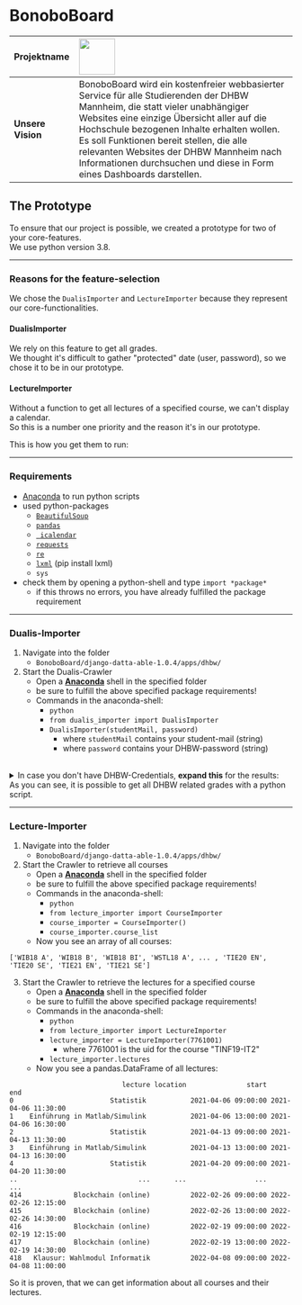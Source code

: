 # BonoboBoard

| **Projektname**   | <img src="https://github.com/Software-Engineering-DHBW/BonoboBoard/blob/main/documents/latex_template/img/BonboBoardLogoWhite.png" height="64">|
| :---------------- | :----------- |
| **Unsere Vision** | BonoboBoard wird ein kostenfreier webbasierter Service für alle Studierenden der DHBW Mannheim, die statt vieler unabhängiger Websites eine einzige Übersicht aller auf die Hochschule bezogenen Inhalte erhalten wollen. Es soll Funktionen bereit stellen, die alle relevanten Websites der DHBW Mannheim nach Informationen durchsuchen und diese in Form eines Dashboards darstellen. |

## The Prototype

To ensure that our project is possible, we created a prototype for two of your core-features.  
We use python version 3.8.

**************************** 

### Reasons for the feature-selection

We chose the ```DualisImporter``` and ```LectureImporter``` because they represent our core-functionalities.   
#### DualisImporter
We rely on this feature to get all grades.   
We thought it's difficult to gather "protected" date (user, password), so we chose it to be in our prototype.

#### LectureImporter
Without a function to get all lectures of a specified course, we can't display a calendar.   
So this is a number one priority and the reason it's in our prototype.

This is how you get them to run:

**************************** 

### Requirements
- [Anaconda](https://www.anaconda.com/products/individual) to run python scripts
- used python-packages
  - [``` BeautifulSoup ```](https://anaconda.org/anaconda/beautifulsoup4)
  - [``` pandas ```](https://anaconda.org/anaconda/pandas)
  - [``` icalendar```](https://anaconda.org/conda-forge/icalendar)
  - [``` requests ```](https://anaconda.org/anaconda/requests)
  - [``` re ```](https://anaconda.org/conda-forge/regex)
  - [``` lxml ```](https://lxml.de/installation.html) (pip install lxml)
  - ``` sys ```
- check them by opening a python-shell and type ``` import *package* ```
  - if this throws no errors, you have already fulfilled the package requirement

****************************  

### Dualis-Importer
1. Navigate into the folder 
   - ```BonoboBoard/django-datta-able-1.0.4/apps/dhbw/``` 
2. Start the Dualis-Crawler
   - Open a [**Anaconda**](https://www.anaconda.com/products/individual) shell in the specified folder
   - be sure to fulfill the above specified package requirements!
   - Commands in the anaconda-shell:
     - ```python```
     - ```from dualis_importer import DualisImporter```
     - ```DualisImporter(studentMail, password)```
       - where ```studentMail``` contains your student-mail (string)
       - where ```password``` contains your DHBW-password (string)
<br>

<details> <summary>In case you don't have DHBW-Credentials, <b>expand this</b> for the results:</summary>
    
``` json
{
   "2":{
      "modul":"T3INF1001",
      "subject":"Mathematik I",
      "grade":"18",
      "credits":"80",
      "status":"nan",
      "date":"nan"
   },
   "3":{
      "modul":"T3INF1002",
      "subject":"Theoretische Informatik I",
      "grade":"20",
      "credits":"50",
      "status":"nan",
      "date":"nan"
   },
   "4":{
      "modul":"T3INF1003",
      "subject":"Theoretische Informatik II",
      "grade":"15",
      "credits":"50",
      "status":"nan",
      "date":"nan"
   },
   "5":{
      "modul":"T3INF1004",
      "subject":"Programmieren",
      "grade":"10",
      "credits":"90",
      "status":"nan",
      "date":"nan"
   },
   "6":{
      "modul":"T3INF1005",
      "subject":"SchlÃ¼sselqualifikationen",
      "grade":"15",
      "credits":"50",
      "status":"nan",
      "date":"nan"
   },
   "7":{
      "modul":"T3INF1006",
      "subject":"Technische Informatik I",
      "grade":"16",
      "credits":"50",
      "status":"nan",
      "date":"nan"
   },
   "8":{
      "modul":"T3INF2001",
      "subject":"Mathematik II",
      "grade":"15",
      "credits":"60",
      "status":"nan",
      "date":"nan"
   },
   "9":{
      "modul":"T3INF2002",
      "subject":"Theoretische Informatik III",
      "grade":"14",
      "credits":"60",
      "status":"nan",
      "date":"nan"
   },
   "10":{
      "modul":"T3INF2003",
      "subject":"Software Engineering I",
      "grade":"10",
      "credits":"90",
      "status":"nan",
      "date":"nan"
   },
   "11":{
      "modul":"T3INF2004",
      "subject":"Datenbanken",
      "grade":"11",
      "credits":"60",
      "status":"nan",
      "date":"nan"
   },
   "12":{
      "modul":"T3INF2005",
      "subject":"Technische Informatik II",
      "grade":"15",
      "credits":"80",
      "status":"nan",
      "date":"nan"
   },
   "13":{
      "modul":"T3INF2006",
      "subject":"Kommunikations- und Netztechnik",
      "grade":"10",
      "credits":"50",
      "status":"nan",
      "date":"nan"
   },
   "14":{
      "modul":"T3INF3001",
      "subject":"Software Engineering II",
      "grade":"nan",
      "credits":"nan",
      "status":"nan",
      "date":"nan"
   },
   "15":{
      "modul":"T3INF3002",
      "subject":"IT-Sicherheit",
      "grade":"16",
      "credits":"50",
      "status":"nan",
      "date":"nan"
   },
   "16":{
      "modul":"T3_3101",
      "subject":"Studienarbeit",
      "grade":"nan",
      "credits":"nan",
      "status":"nan",
      "date":"nan"
   },
   "17":{
      "modul":"T3_1000",
      "subject":"Praxisprojekt I",
      "grade":"b",
      "credits":"200",
      "status":"nan",
      "date":"nan"
   },
   "18":{
      "modul":"T3_2000",
      "subject":"Praxisprojekt II",
      "grade":"25",
      "credits":"200",
      "status":"nan",
      "date":"nan"
   },
   "19":{
      "modul":"T3_3000",
      "subject":"Praxisprojekt III",
      "grade":"nan",
      "credits":"nan",
      "status":"nan",
      "date":"nan"
   },
   "21":{
      "modul":"T3INF4104",
      "subject":"Elektrotechnik",
      "grade":"16",
      "credits":"30",
      "status":"nan",
      "date":"nan"
   },
   "22":{
      "modul":"T3INF4105",
      "subject":"Physik",
      "grade":"14",
      "credits":"50",
      "status":"nan",
      "date":"nan"
   },
   "23":{
      "modul":"T3INF4302",
      "subject":"Systemarchitekturen der Informationstechnik",
      "grade":"nan",
      "credits":"nan",
      "status":"nan",
      "date":"nan"
   },
   "24":{
      "modul":"T3INF4303",
      "subject":"Computergraphik und Bildverarbeitung",
      "grade":"nan",
      "credits":"nan",
      "status":"nan",
      "date":"nan"
   },
   "25":{
      "modul":"T3INF4111",
      "subject":"Grundlagen der Hard- und Software (MA-TINF19IT2)",
      "grade":"13",
      "credits":"50",
      "status":"nan",
      "date":"nan"
   },
   "26":{
      "modul":"T3INF4252",
      "subject":"Messdatenerfassung und -verarbeitung",
      "grade":"15",
      "credits":"50",
      "status":"nan",
      "date":"nan"
   },
   "27":{
      "modul":"T3INF4275",
      "subject":"Business Process Management",
      "grade":"15",
      "credits":"50",
      "status":"nan",
      "date":"nan"
   },
   "28":{
      "modul":"T3INF4331",
      "subject":"Maschinelles Lernen",
      "grade":"18",
      "credits":"50",
      "status":"nan",
      "date":"nan"
   },
   "29":{
      "modul":"T3INF4367",
      "subject":"EinfÃ¼hrung in die Robotik",
      "grade":"22",
      "credits":"50",
      "status":"nan",
      "date":"nan"
   },
   "33":{
      "modul":"T3_3300",
      "subject":"Bachelorarbeit",
      "grade":"nan",
      "credits":"nan",
      "status":"nan",
      "date":"nan"
   },
   "GPA":{
      "total_gpa_grade":"1,6",
      "major_subject_gpa_grade":"1,6"
   }
}

```
</details>    
As you can see, it is possible to get all DHBW related grades with a python script.    

****************************    

### Lecture-Importer

1. Navigate into the folder 
   - ```BonoboBoard/django-datta-able-1.0.4/apps/dhbw/``` 
2. Start the Crawler to retrieve all courses
   - Open a [**Anaconda**](https://www.anaconda.com/products/individual) shell in the specified folder
   - be sure to fulfill the above specified package requirements!
   - Commands in the anaconda-shell:
     - ```python```
     - ```from lecture_importer import CourseImporter```
     - ```course_importer = CourseImporter()```
     - ```course_importer.course_list```
   - Now you see an array of all courses:
``` 
['WIB18 A', 'WIB18 B', 'WIB18 BI', 'WSTL18 A', ... , 'TIE20 EN', 'TIE20 SE', 'TIE21 EN', 'TIE21 SE']
```

3. Start the Crawler to retrieve the lectures for a specified course
   - Open a [**Anaconda**](https://www.anaconda.com/products/individual) shell in the specified folder
   - be sure to fulfill the above specified package requirements!
   - Commands in the anaconda-shell:
     - ```python```
     - ```from lecture_importer import LectureImporter```
     - ```lecture_importer = LectureImporter(7761001)```
       - where 7761001 is the uid for the course "TINF19-IT2"
     - ```lecture_importer.lectures```
   - Now you see a pandas.DataFrame of all lectures:
``` 
                            lecture location               start                 end
0                        Statistik           2021-04-06 09:00:00 2021-04-06 11:30:00
1    Einführung in Matlab/Simulink           2021-04-06 13:00:00 2021-04-06 16:30:00
2                        Statistik           2021-04-13 09:00:00 2021-04-13 11:30:00
3    Einführung in Matlab/Simulink           2021-04-13 13:00:00 2021-04-13 16:30:00
4                        Statistik           2021-04-20 09:00:00 2021-04-20 11:30:00
..                              ...      ...                 ...                 ...
414             Blockchain (online)          2022-02-26 09:00:00 2022-02-26 12:15:00
415             Blockchain (online)          2022-02-26 13:00:00 2022-02-26 14:30:00
416             Blockchain (online)          2022-02-19 09:00:00 2022-02-19 12:15:00
417             Blockchain (online)          2022-02-19 13:00:00 2022-02-19 14:30:00
418   Klausur: Wahlmodul Informatik          2022-04-08 09:00:00 2022-04-08 11:00:00
``` 

So it is proven, that we can get information about all courses and their lectures.

